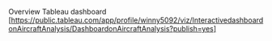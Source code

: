 Overview
Tableau dashboard [https://public.tableau.com/app/profile/winny5092/viz/InteractivedashboardonAircraftAnalysis/DashboardonAircraftAnalysis?publish=yes]
